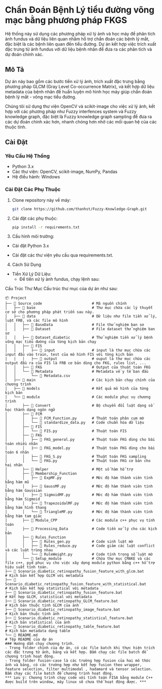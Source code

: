 # Chẩn Đoán Bệnh Lý tiểu đường võng mạc bằng phương pháp FKGS

Hệ thống này sử dụng các phương pháp xử lý ảnh và học máy để phân tích ảnh fundus và dữ liệu liên quan nhằm hỗ trợ chẩn đoán các bệnh lý mắt, đặc biệt là các bệnh liên quan đến tiểu đường. Dự án kết hợp việc trích xuất đặc trưng từ ảnh fundus với dữ liệu bệnh nhân để đưa ra các phân tích và dự đoán chính xác.

## Mô Tả

Dự án này bao gồm các bước tiền xử lý ảnh, trích xuất đặc trưng bằng phương pháp GLCM (Gray Level Co-occurrence Matrix), và kết hợp dữ liệu metadata của bệnh nhân để huấn luyện mô hình học máy giúp chẩn đoán bệnh lý mắt - võng mạc tiểu đường.

Chúng tôi sử dụng thư viện OpenCV và scikit-image cho việc xử lý ảnh, kết hợp với các phương pháp như Fuzzy interfences system và Fuzzy knowledge graph, đặc biệt là Fuzzy knowledge graph sampling để đưa ra các dự đoán chính xác hơn, nhanh chóng hơn nhờ các mối quan hệ của các thuộc tính.

## Cài Đặt

### Yêu Cầu Hệ Thống

- Python 3.x
- Các thư viện: OpenCV, scikit-image, NumPy, Pandas
- Hệ điều hành: Windows

### Cài Đặt Các Phụ Thuộc

1. Clone repository này về máy:
   ```bash
   git clone https://github.com/thanhst/Fuzzy-Knowledge-Graph.git

2. Cài đặt các phụ thuộc:
   ```bash
   pip install -r requirements.txt

3. Cấu hình môi trường:

- Cài đặt Python 3.x

- Cài đặt các thư viện yêu cầu qua requirements.txt.

4. Cách Sử Dụng
- Tiền Xử Lý Dữ Liệu:
    - Để tiền xử lý ảnh fundus, chạy lệnh sau:

Cấu Trúc Thư Mục
Cấu trúc thư mục của dự án như sau:
```text
📦 Project
├── 📁 Source_code                       # Mã nguồn chính
│   ├── 📁 base                          # Thư mục chứa các lý thuyết cơ sở cho phương pháp phát triển sau này.
│   ├── 📁 data                          # Dữ liệu như file tiền xử lý, luật FRB, và các file mô hình
│   │   ├── 📁 BaseData                  # File thử nghiệm ban sơ
│   │   ├── 📁 Dataset                   # File dataset thử nghiệm ban sơ
│   │   ├── 📁 Dataset_diabetic          # Thử nghiệm tiền xử lý bệnh võng mạc tiểu đường của từng kịch bản chạy
│   │   ├── 📁 FIS
│   │   │   ├── 📁 input                 # input là thư mục chứa các input đầu vào train, test của mô hình FIS với từng kịch bản
|   |   |   ├── 📁 output                # ouput là thư mục chứa các output đầu ra của FIS là FRB cơ bản dùng cho FKG, rules list, ...
│   │   ├── 📁 FKG                       # Output của thuật toán FKG
│   │   └── 📁 Metadata                  # Metadata về y tế ban đầu
│   │       └── 📄 Metadata.csv
│   ├── 📁 main                          # Các kịch bản chạy chính của chương trình
│   ├── 📁 models                        # Kết quả mô hình của từng kịch bản
│   └── 📁 module                        # Các module phục vụ chương trình
│       ├── 📁 Convert                   # Bộ chuyển đổi luật dạng số học thành dạng ngôn ngữ
│       ├── 📁 FCM
│       │   ├── 📄 FCM_Function.py       # Thuật toán phân cụm mờ
│       │   └── 📄 standardize_data.py   # Code chuẩn hóa dữ liệu
│       ├── 📁 FIS
│       │   └── 📄 FIS.py                # Thuật toán FIS
│       ├── 📁 FKG
│       │   ├── 📄 FKG_general.py        # Thuật toán FKG dùng cho bài toán nhiều nhãn
│       │   ├── 📄 FKG_model.py          # Thuật toán FKG dùng cho bài toán 6 nhãn
│       │   ├── 📄 FKG_S.py              # Thuật toán FKG sampling
│       │   └── 📄 FKG.py                # Thuật toán FKG cơ bản cho hai nhãn
│       ├── 📁 Helper                    # Một số hàm hỗ trợ
│       ├── 📁 Membership_Function
│       │   ├── 📄 ExpMF.py              # Mức độ hàm thành viên tính bằng hàm mũ
│       │   ├── 📄 GaussMF.py            # Mức độ hàm thành viên tính bằng hàm Gaussian
│       │   ├── 📄 SigmoidMF.py          # Mức độ hàm thành viên tính bằng hàm Sigmoid
│       │   ├── 📄 TrapezoidalMF.py      # Mức độ hàm thành viên tính bằng hàm hình thang
│       │   └── 📄 TriangleMF.py         # Mức độ hàm thành viên tính bằng hàm tam giác
│       ├── 📁 Module_CPP                # Các module c++ phục vụ tính toán
│       ├── 📁 Processing_Data           # Code tiền xử lý cho các kịch bản
│       ├── 📁 Rules_Function
│       │   ├── 📄 Rules_gen.py          # Code sinh luật mờ
│       │   ├── 📄 Rules_reduce.py       # Code giảm các luật conflict và các luật trùng nhau
│       │   └── 📄 RuleWeight.py         # Code tính trọng số luật mờ
│       └── 📁 Setup_module              # Chứa thư mục CMAKE và các file c++, pyd phục vụ cho việc xây dựng module python bằng c++ hỗ trợ hiệu suất tính toán.
├── 📄 Scenario_diabetic_retinopathy_fusion_feature_with_glcm.bat                   # Kịch bản kết hợp GLCM với metadata
├── 📄 Scenario_diabetic_retinopathy_fusion_feature_with_statistical.bat            # Kịch bản kết hợp statistical với metadata
├── 📄 Scenario_diabetic_retinopathy_fusion_feature.bat                             # Kết hợp GLCM, statistical với metadata
├── 📄 Scenario_diabetic_retinopathy_GLCM_feature.bat                               # Kịch bản thuộc tính GLCM của ảnh
├── 📄 Scenario_diabetic_retinopathy_image_feature.bat                              # Kịch bản thuộc tính ảnh
├── 📄 Scenario_diabetic_retinopathy_statistical_feature.bat                        # Kịch bản statistical của ảnh
├── 📄 Scenario_diabetic_retinopathy_table_feature.bat                              # Kịch bản metadata dạng table
└── 📄 README.md                                                                    # Tệp README của dự án
### Hướng dẫn chạy chương trình.
- Trong folder chính của dự án, có các file batch khi thực hiện trích các đặc trưng từ ảnh, bảng và kết hợp. Bấm chạy các file batch để chương trình hoạt động.
- Trong folder fusion-case là các trường hợp fusion của hai mô thức ảnh và bảng, có các trường hợp như kết hợp fusion theo wrapper, feature selection, filter multimodal , hadamard và tensor selection. Bấm chạy các file batch để chương trình hoạt động.
*** Lưu ý: Chương trình chạy code với tính toán FISA bằng module C++ được build trên window, máy linux sẽ chưa thể hoạt động được. ***


